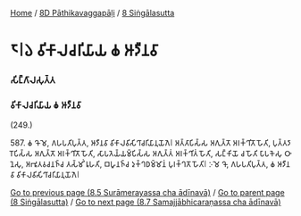 
[Home](/) / [8D Pāthikavaggapāḷi](../../8D.md) / [8 Siṅgālasutta](../8.md)

# 𑁮𑁇𑁬 𑀯𑀺𑀓𑀸𑀮𑀘𑀭𑀺𑀬𑀸𑀬 𑀙 𑀆𑀤𑀻𑀦𑀯𑀸

### 𑀲𑀺𑀗𑁆𑀕𑀸𑀮𑀲𑀼𑀢𑁆𑀢

### 𑀯𑀺𑀓𑀸𑀮𑀘𑀭𑀺𑀬𑀸𑀬 𑀙 𑀆𑀤𑀻𑀦𑀯𑀸

(249.)

587\. 𑀙 𑀔𑁄𑀫𑁂, 𑀕𑀳𑀧𑀢𑀺𑀧𑀼𑀢𑁆𑀢, 𑀆𑀤𑀻𑀦𑀯𑀸 𑀯𑀺𑀓𑀸𑀮𑀯𑀺𑀲𑀺𑀔𑀸𑀘𑀭𑀺𑀬𑀸𑀦𑀼𑀬𑁄𑀕𑁂𑁇 𑀅𑀢𑁆𑀢𑀸𑀧𑀺𑀲𑁆𑀲 𑀅𑀕𑀼𑀢𑁆𑀢𑁄 𑀅𑀭𑀓𑁆𑀔𑀺𑀢𑁄 𑀳𑁄𑀢𑀺, 𑀧𑀼𑀢𑁆𑀢𑀤𑀸𑀭𑁄𑀧𑀺𑀲𑁆𑀲 𑀅𑀕𑀼𑀢𑁆𑀢𑁄 𑀅𑀭𑀓𑁆𑀔𑀺𑀢𑁄 𑀳𑁄𑀢𑀺, 𑀲𑀸𑀧𑀢𑁂𑀬𑁆𑀬𑀫𑁆𑀧𑀺𑀲𑁆𑀲 𑀅𑀕𑀼𑀢𑁆𑀢𑀁 𑀅𑀭𑀓𑁆𑀔𑀺𑀢𑀁 𑀳𑁄𑀢𑀺, 𑀲𑀗𑁆𑀓𑀺𑀬𑁄 𑀘 𑀳𑁄𑀢𑀺 𑀧𑀸𑀧𑀓𑁂𑀲𑀼 𑀞𑀸𑀦𑁂𑀲𑀼, 𑀅𑀪𑀽𑀢𑀯𑀘𑀦𑀜𑁆𑀘 𑀢𑀲𑁆𑀫𑀺𑀁 𑀭𑀽𑀳𑀢𑀺, 𑀩𑀳𑀽𑀦𑀜𑁆𑀘 𑀤𑀼𑀓𑁆𑀔𑀥𑀫𑁆𑀫𑀸𑀦𑀁 𑀧𑀼𑀭𑀓𑁆𑀔𑀢𑁄 𑀳𑁄𑀢𑀺𑁇 𑀇𑀫𑁂 𑀔𑁄, 𑀕𑀳𑀧𑀢𑀺𑀧𑀼𑀢𑁆𑀢, 𑀙 𑀆𑀤𑀻𑀦𑀯𑀸 𑀯𑀺𑀓𑀸𑀮𑀯𑀺𑀲𑀺𑀔𑀸𑀘𑀭𑀺𑀬𑀸𑀦𑀼𑀬𑁄𑀕𑁂𑁇

[Go to previous page (8.5 Surāmerayassa cha ādīnavā)](8.5.md) / [Go to parent page (8 Siṅgālasutta)](../8.md) / [Go to next page (8.7 Samajjābhicaraṇassa cha ādīnavā)](8.7.md)


